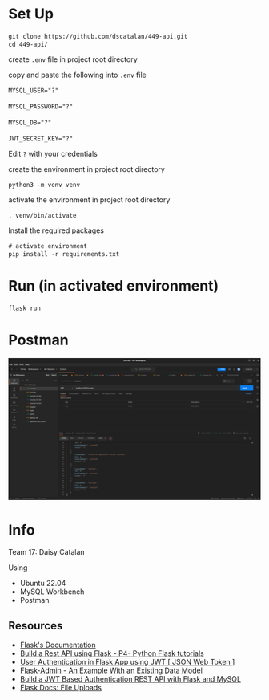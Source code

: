 # Set Up

```shell
git clone https://github.com/dscatalan/449-api.git
cd 449-api/
```

create `.env` file in project root directory 

copy and paste the following into `.env` file

```
MYSQL_USER="?"

MYSQL_PASSWORD="?"

MYSQL_DB="?"

JWT_SECRET_KEY="?"
```

Edit `?` with your credentials


create the environment in project root directory 
```shell
python3 -m venv venv
```


activate the environment in project root directory 
```shell
. venv/bin/activate
```


Install the required packages
```shell
# activate environment
pip install -r requirements.txt
```


# Run (in activated environment)
```shell
flask run
```

# Postman 

![image-20230410232233707](README.assets/image-20230410232233707.png)



# Info
Team 17: Daisy Catalan

Using
- Ubuntu 22.04
- MySQL Workbench
- Postman

## Resources
 - [Flask's Documentation](https://flask.palletsprojects.com/en/2.2.x/)
 - [Build a Rest API using Flask - P4- Python Flask tutorials](https://www.youtube.com/watch?v=8L_otSDvmR0)
 - [User Authentication in Flask App using JWT [ JSON Web Token ]](https://www.youtube.com/watch?v=_3NKBHYcpyg)
 - [Flask-Admin - An Example With an Existing Data Model](https://www.youtube.com/watch?v=0cySORIhkCg)
 - [Build a JWT Based Authentication REST API with Flask and MySQL](https://medium.com/@karthikeyan.ranasthala/build-a-jwt-based-authentication-rest-api-with-flask-and-mysql-5dc6d3d1cb82)
 - [Flask Docs: File Uploads](https://flask.palletsprojects.com/en/2.2.x/patterns/fileuploads/)
